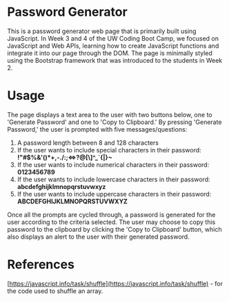 # Password Generator
This is a password generator web page that is primarily built using JavaScript. In Week 3 and 4 of the UW Coding Boot Camp, we focused on JavaScript and Web APIs, learning how to create JavaScript functions and integrate it into our page through the DOM. The page is minimally styled using the Bootstrap framework that was introduced to the students in Week 2.

# Usage
The page displays a text area to the user with two buttons below, one to 'Generate Password' and one to 'Copy to Clipboard.' By pressing 'Generate Password,' the user is prompted with five messages/questions:

1) A password length between 8 and 128 characters
2) If the user wants to include special characters in their password: **!"#$%&'()*+,-./:;<=>?@[\\]^_`{|}~**
3) If the user wants to include numerical characters in their password: **0123456789**
4) If the user wants to include lowercase characters in their password: **abcdefghijklmnopqrstuvwxyz**
5) If the user wants to include uppercase characters in their password: **ABCDEFGHIJKLMNOPQRSTUVWXYZ**

Once all the prompts are cycled through, a password is generated for the user according to the criteria selected. The user may choose to copy this password to the clipboard by clicking the 'Copy to Clipboard' button, which also displays an alert to the user with their generated password.

# References
[https://javascript.info/task/shuffle](https://javascript.info/task/shuffle) - for the code used to shuffle an array.